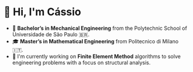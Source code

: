 # :wave: Hi, I'm Cássio 

- 🎒 **Bachelor’s in Mechanical Engineering** from the Polytechnic School of Universidade de São Paulo :brazil:.  
- 🎓 **Master’s in Mathematical Engineering** from Politecnico di Milano 🇮🇹.
- 📓 I'm currently working on **Finite Element Method** algorithms to solve engineering problems with a focus on structural analysis.

<!--
**cassiomura/cassiomura** is a ✨ _special_ ✨ repository because its `README.md` (this file) appears on your GitHub profile.

Here are some ideas to get you started:

- 🔭 I’m currently working on ...
- 🌱 I’m currently learning ...
- 👯 I’m looking to collaborate on ...
- 🤔 I’m looking for help with ...
- 💬 Ask me about ...
- 📫 How to reach me: ...
- 😄 Pronouns: ...
- ⚡ Fun fact: ...
-->
